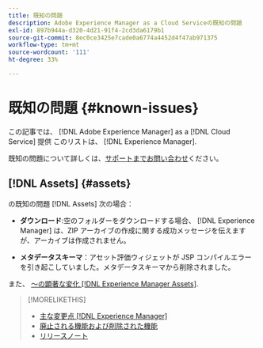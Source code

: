 ```yaml
---
title: 既知の問題
description: Adobe Experience Manager as a Cloud Serviceの既知の問題
exl-id: 897b944a-d320-4d21-91f4-2cd3da6179b1
source-git-commit: 8ec0ce3425e7cade0a6774a4452d4f47ab971375
workflow-type: tm+mt
source-wordcount: '111'
ht-degree: 33%

---
```


# 既知の問題 {#known-issues}

この記事では、 [!DNL Adobe Experience Manager] as a [!DNL Cloud Service] 提供 このリストは、 [!DNL Experience Manager].

既知の問題について詳しくは、[サポートまでお問い合わせ](https://experienceleague.adobe.com/?lang=en&amp;support-solution=Experience+Manager#support)ください。

<!-- 
## Platform {#platform}

## Sites {#sites}
-->

## [!DNL Assets] {#assets}

<!-- Jira label: assets-cloud-known-issues -->

の既知の問題 [!DNL Assets] 次の場合：

* **ダウンロード**:空のフォルダーをダウンロードする場合、 [!DNL Experience Manager] は、ZIP アーカイブの作成に関する成功メッセージを伝えますが、アーカイブは作成されません。

* **メタデータスキーマ**：アセット評価ウィジェットが JSP コンパイルエラーを引き起こしていました。メタデータスキーマから削除されました。 <!-- CQ-4282865, CQ-4284633 -->

また、 [～の顕著な変化 [!DNL Experience Manager Assets]](/help/assets/assets-cloud-changes.md).

<!-- This content was added at GA. Not sure if we should continue to have this commitment about upcoming features/enh. in the docs. Commenting it for now.

### Upcoming Assets capabilities {#upcoming-assets-capabilities}

A few capabilities of Adobe Experience Manager Assets that depend on foundation capabilities, which are not yet available in the Experience Manager as a Cloud Service deployment architecture, are expected to be enabled at a later stage:

* Capabilities not enabled at this stage due to dependency on Commerce Integration Framework APIs:
  * Photoshoot workflow models.
  * Product information tab in the asset properties user interface is not populated.

* Capabilities not enabled at this stage due to dependency on InDesign Server integration:
  * Asset Templates and Asset Catalogs.
  * Multi-page preview of Adobe InDesign files.
-->

>[!MORELIKETHIS]
>
>* [主な変更点 [!DNL Experience Manager]](aem-cloud-changes.md)
>* [廃止される機能および削除された機能](deprecated-removed-features.md)
>* [リリースノート](home.md)

